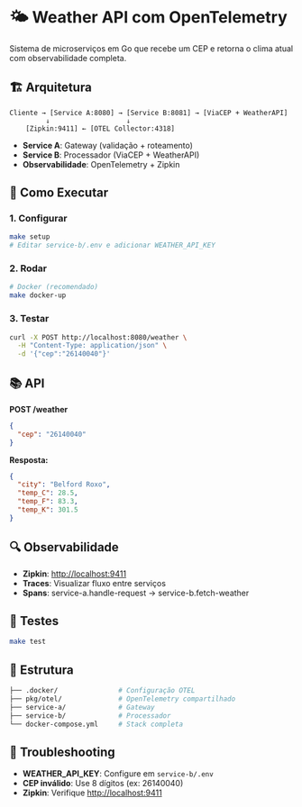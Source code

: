 # 🌤️ Weather API com OpenTelemetry

Sistema de microserviços em Go que recebe um CEP e retorna o clima atual com observabilidade completa.

## 🏗️ Arquitetura

```mermaid
Cliente → [Service A:8080] → [Service B:8081] → [ViaCEP + WeatherAPI]
         ↓                   ↓
    [Zipkin:9411] ← [OTEL Collector:4318]
```

- **Service A**: Gateway (validação + roteamento)
- **Service B**: Processador (ViaCEP + WeatherAPI)
- **Observabilidade**: OpenTelemetry + Zipkin

## 🚀 Como Executar

### 1. Configurar

```bash
make setup
# Editar service-b/.env e adicionar WEATHER_API_KEY
```

### 2. Rodar

```bash
# Docker (recomendado)
make docker-up
```

### 3. Testar

```bash
curl -X POST http://localhost:8080/weather \
  -H "Content-Type: application/json" \
  -d '{"cep":"26140040"}'
```

## 📚 API

**POST /weather**

```json
{
  "cep": "26140040"
}
```

**Resposta:**

```json
{
  "city": "Belford Roxo",
  "temp_C": 28.5,
  "temp_F": 83.3,
  "temp_K": 301.5
}
```

## 🔍 Observabilidade

- **Zipkin**: <http://localhost:9411>
- **Traces**: Visualizar fluxo entre serviços
- **Spans**: service-a.handle-request → service-b.fetch-weather

## 🧪 Testes

```bash
make test
```

## 📁 Estrutura

```bash
├── .docker/               # Configuração OTEL
├── pkg/otel/              # OpenTelemetry compartilhado
├── service-a/             # Gateway
├── service-b/             # Processador
└── docker-compose.yml     # Stack completa
```

## 🚨 Troubleshooting

- **WEATHER_API_KEY**: Configure em `service-b/.env`
- **CEP inválido**: Use 8 dígitos (ex: 26140040)
- **Zipkin**: Verifique <http://localhost:9411>
